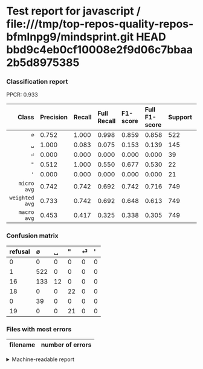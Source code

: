 # Test report for javascript / file:///tmp/top-repos-quality-repos-bfmlnpg9/mindsprint.git HEAD bbd9c4eb0cf10008e2f9d06c7bbaa2b5d8975385

### Classification report

PPCR: 0.933

| Class | Precision | Recall | Full Recall | F1-score | Full F1-score | Support | Full Support | PPCR |
|------:|:----------|:-------|:------------|:---------|:---------|:--------|:-------------|:-----|
| `∅` | 0.752| 1.000| 0.998| 0.859| 0.858| 522| 523| 0.998 |
| `␣` | 1.000| 0.083| 0.075| 0.153| 0.139| 145| 161| 0.901 |
| `⏎` | 0.000| 0.000| 0.000| 0.000| 0.000| 39| 39| 1.000 |
| `"` | 0.512| 1.000| 0.550| 0.677| 0.530| 22| 40| 0.550 |
| `'` | 0.000| 0.000| 0.000| 0.000| 0.000| 21| 40| 0.525 |
| `micro avg` | 0.742| 0.742| 0.692| 0.742| 0.716| 749| 803| 0.933 |
| `weighted avg` | 0.733| 0.742| 0.692| 0.648| 0.613| 749| 803| 0.933 |
| `macro avg` | 0.453| 0.417| 0.325| 0.338| 0.305| 749| 803| 0.933 |

### Confusion matrix

|refusal|  ∅| ␣| "| ⏎| '| 
|:---|:---|:---|:---|:---|:---|
|0 |0 |0 |0 |0 |0 |
|1 |522 |0 |0 |0 |0 |
|16 |133 |12 |0 |0 |0 |
|18 |0 |0 |22 |0 |0 |
|0 |39 |0 |0 |0 |0 |
|19 |0 |0 |21 |0 |0 |

### Files with most errors

| filename | number of errors|
|:----:|:-----|

<details>
    <summary>Machine-readable report</summary>
```json
{
  "cl_report": {"\"": {"f1-score": 0.676923076923077, "precision": 0.5116279069767442, "recall": 1.0, "support": 22}, "\u0027": {"f1-score": 0.0, "precision": 0.0, "recall": 0.0, "support": 21}, "macro avg": {"f1-score": 0.33766839010804817, "precision": 0.45275785805240937, "recall": 0.41655172413793107, "support": 749}, "micro avg": {"f1-score": 0.7423230974632844, "precision": 0.7423230974632844, "recall": 0.7423230974632844, "support": 749}, "weighted avg": {"f1-score": 0.6478269512310543, "precision": 0.7328225047108362, "recall": 0.7423230974632844, "support": 749}, "\u2205": {"f1-score": 0.8585526315789473, "precision": 0.7521613832853026, "recall": 1.0, "support": 522}, "\u23ce": {"f1-score": 0.0, "precision": 0.0, "recall": 0.0, "support": 39}, "\u2423": {"f1-score": 0.15286624203821655, "precision": 1.0, "recall": 0.08275862068965517, "support": 145}},
  "cl_report_full": {"\"": {"f1-score": 0.5301204819277109, "precision": 0.5116279069767442, "recall": 0.55, "support": 40}, "\u0027": {"f1-score": 0.0, "precision": 0.0, "recall": 0.0, "support": 40}, "macro avg": {"f1-score": 0.30533919415747257, "precision": 0.45275785805240937, "recall": 0.3245244231203164, "support": 803}, "micro avg": {"f1-score": 0.7164948453608248, "precision": 0.7423230974632844, "recall": 0.6924034869240349, "support": 803}, "weighted avg": {"f1-score": 0.612944142928413, "precision": 0.7158723782531545, "recall": 0.6924034869240349, "support": 803}, "\u2205": {"f1-score": 0.85784716516023, "precision": 0.7521613832853026, "recall": 0.9980879541108987, "support": 523}, "\u23ce": {"f1-score": 0.0, "precision": 0.0, "recall": 0.0, "support": 39}, "\u2423": {"f1-score": 0.13872832369942198, "precision": 1.0, "recall": 0.07453416149068323, "support": 161}},
  "ppcr": 0.9327521793275217
}
```
</details>
